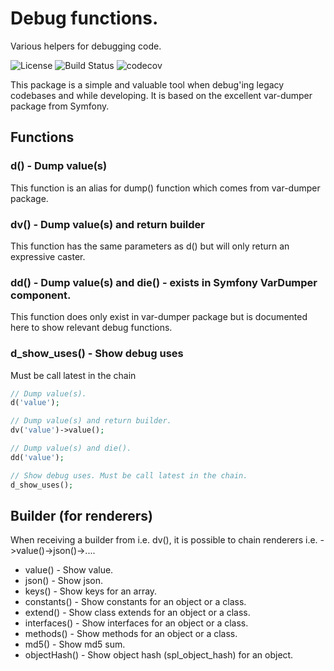 # Debug functions.
Various helpers for debugging code.

![License](https://img.shields.io/packagist/l/corex/debug.svg)
![Build Status](https://app.travis-ci.com/corex/debug.svg?branch=master)
![codecov](https://codecov.io/gh/corex/debug/branch/master/graph/badge.svg)

This package is a simple and valuable tool when debug'ing legacy codebases and while developing. It is based on the excellent var-dumper package from Symfony.

## Functions

### d() - Dump value(s)
This function is an alias for dump() function which comes from var-dumper package.


### dv() - Dump value(s) and return builder
This function has the same parameters as d() but will only return an expressive caster.


### dd() - Dump value(s) and die() - exists in Symfony VarDumper component.
This function does only exist in var-dumper package but is documented here to show relevant debug functions.


### d_show_uses() - Show debug uses
Must be call latest in the chain


```php
// Dump value(s).
d('value');

// Dump value(s) and return builder.
dv('value')->value();

// Dump value(s) and die().
dd('value');

// Show debug uses. Must be call latest in the chain.
d_show_uses();
```


## Builder (for renderers)
When receiving a builder from i.e. dv(), it is possible to chain renderers i.e. ->value()->json()->....

- value() - Show value.
- json() - Show json.
- keys() - Show keys for an array.
- constants() - Show constants for an object or a class.
- extend() - Show class extends for an object or a class.
- interfaces() - Show interfaces for an object or a class.
- methods() - Show methods for an object or a class.
- md5() - Show md5 sum.
- objectHash() - Show object hash (spl_object_hash) for an object.
